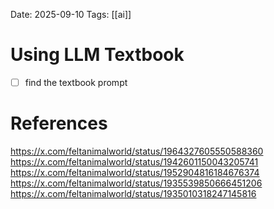 Date: 2025-09-10
Tags: [[ai]]

# Using LLM Textbook

- [ ] find the textbook prompt
# References
https://x.com/feltanimalworld/status/1964327605550588360
https://x.com/feltanimalworld/status/1942601150043205741
https://x.com/feltanimalworld/status/1952904816184676374
https://x.com/feltanimalworld/status/1935539850666451206
https://x.com/feltanimalworld/status/1935010318247145816